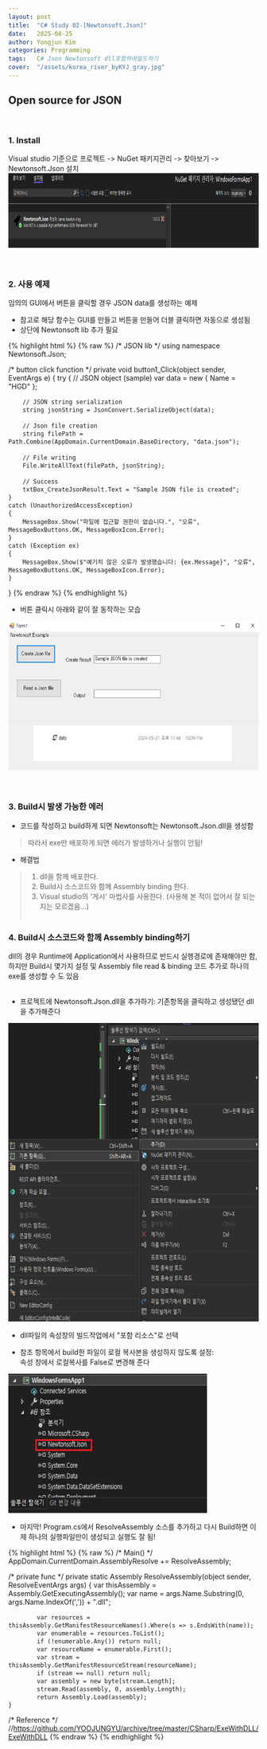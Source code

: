 ```yaml
---
layout: post
title:  "C# Study 02-[Newtonsoft.Json]"
date:   2025-08-25
author: Yongjun Kim
categories: Programming
tags:	C# Json Newtonsoft dll포함하여빌드하기
cover:  "/assets/korea_river_byKYJ_gray.jpg"
---
```


## Open source for JSON
<br>

### 1. Install

Visual studio 기준으로 프로젝트 -> NuGet 패키지관리 -> 찾아보기 -> Newtonsoft.Json 설치
<img src="/assets/posts/CS02/01.PNG" width="800" height="150" title="Install">
<br><br><br>

### 2. 사용 예제
임의의 GUI에서 버튼을 클릭할 경우 JSON data를 생성하는 예제
- 참고로 해당 함수는 GUI를 만들고 버튼을 만들어 더블 클릭하면 자동으로 생성됨
- 상단에 Newtonsoft lib 추가 필요

{% highlight html %}
{% raw %}
/* JSON lib */
using namespace Newtonsoft.Json;

/* button click function */
private void button1_Click(object sender, EventArgs e)
{
    try
    {
        // JSON object (sample)
        var data = new
        {
            Name = "HGD"
        };

        // JSON string serialization
        string jsonString = JsonConvert.SerializeObject(data);

        // Json file creation
        string filePath = Path.Combine(AppDomain.CurrentDomain.BaseDirectory, "data.json");

        // File writing
        File.WriteAllText(filePath, jsonString);

        // Success
        txtBox_CreateJsonResult.Text = "Sample JSON file is created";
    }
    catch (UnauthorizedAccessException)
    {
        MessageBox.Show("파일에 접근할 권한이 없습니다.", "오류", MessageBoxButtons.OK, MessageBoxIcon.Error);
    }
    catch (Exception ex)
    {
        MessageBox.Show($"예기치 않은 오류가 발생했습니다: {ex.Message}", "오류", MessageBoxButtons.OK, MessageBoxIcon.Error);
    }
}
{% endraw %}
{% endhighlight %}
<br>
- 버튼 클릭시 아래와 같이 잘 동작하는 모습
<img src="/assets/posts/CS02/02.PNG" width="800" height="300" title="Json creation">
<br><br><br>

### 3. Build시 발생 가능한 에러
- 코드를 작성하고 build하게 되면 Newtonsoft는 Newtonsoft.Json.dll을 생성함
> 따라서 exe만 배포하게 되면 에러가 발생하거나 실행이 안됨!

- 해결법
> 1) dll을 함께 배포한다.<br>
> 2) Build시 소스코드와 함께 Assembly binding 한다.<br>
> 3) Visual studio의 '게시' 마법사를 사용한다. (사용해 본 적이 없어서 잘 되는지는 모르겠음...)
<br><br>

### 4. Build시 소스코드와 함께 Assembly binding하기
dll의 경우 Runtime에 Application에서 사용하므로 반드시 실행경로에 존재해야만 함, 하지만 Build시 몇가지 설정 및 Assembly file read & binding 코드 추가로 하나의 exe를 생성할 수 도 있음 <br><br>
- 프로젝트에 Newtonsoft.Json.dll을 추가하기: 기존항목을 클릭하고 생성됐던 dll을 추가해준다
<img src="/assets/posts/CS02/04.PNG" width="800" height="600" title="dll추가">
<br>

- dll파일의 속성창의 빌드작업에서 "포함 리소스"로 선택

- 참조 항목에서 build한 파일이 로컬 복사본을 생성하지 않도록 설정:<br>
속성 창에서 로컬복사를 False로 변경해 준다
<img src="/assets/posts/CS02/03.PNG" width="400" height="280" title="dll추가">
<br>

- 마지막! Program.cs에서 ResolveAssembly 소스를 추가하고 다시 Build하면 이제 하나의 실행파일만이 생성되고 실행도 잘 됨!


{% highlight html %}
{% raw %}
/* Main() */
AppDomain.CurrentDomain.AssemblyResolve += ResolveAssembly;

/* private func */
private static Assembly ResolveAssembly(object sender, ResolveEventArgs args)
    {
            var thisAssembly = Assembly.GetExecutingAssembly();
            var name = args.Name.Substring(0, args.Name.IndexOf(',')) + ".dll";

            var resources = thisAssembly.GetManifestResourceNames().Where(s => s.EndsWith(name));
            var enumerable = resources.ToList();
            if (!enumerable.Any()) return null;
            var resourceName = enumerable.First();
            var stream = thisAssembly.GetManifestResourceStream(resourceName);
            if (stream == null) return null;
            var assembly = new byte[stream.Length];
            stream.Read(assembly, 0, assembly.Length);
            return Assembly.Load(assembly);
    }

/* Reference */
//https://github.com/YOOJUNGYU/archive/tree/master/CSharp/ExeWithDLL/ExeWithDLL
{% endraw %}
{% endhighlight %}
